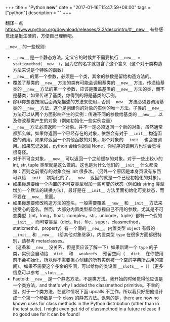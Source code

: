 +++
title = "Python __new__"
date = "2017-01-16T15:47:59+08:00"
tags = ["python"]
description = ""
+++

翻译一点 https://www.python.org/download/releases/2.2/descrintro/#__new__ 有些感觉还是挺生硬的，方便自己理解吧。

`__new__` 的一些规则:

* `__new__` 是一个静态方法。定义它的时候并不需要执行 `__new__ = staticmethod(__new__)`，因为它的名字就包含了这个含义（这个对于类构造方法来说是个特殊的函数）
* `__new__` 的第一个参数，必须是一个类，其余的参数是留给构造方法的。
* 覆盖了基类的 `__new__` 方法的类有可能会调用基类的 `__new__` 方法。传递给基类的 `__new__` 方法的第一个参数，应该是覆盖基类的 `__new__` 方法的类，而不是基类，如果传递了基类，你得到的将是基类的示例。
* 除非你想要按照后面两条描述的方法来使用，否则 `__new__` 方法必须要调用基类的 `__new__` 方法，这个是创建你的对象的实例的唯一方法。子类的 `__new__` 方法可以从两个方面影响产生的实例：传递不同的参数给基类的 `__new__`，以及修改基类产生的对象（例如初始化一些实例变量）
* `__new__` 方法必须返回一个对象。并不一定必须返回一个新的对象，虽然通常都那么做。如果你返回一个已经存在的对象，依然会有对于 `__init__` 构造函数的调用。如果你返回一个其他函数的对象，那个对象的 `__init__` 也会被调用。如果忘记返回，python 会给你返回 None，你程序的调用方也许会觉得很奇怪。
* 对于不可变对象，`__new__` 可以返回一个之前缓存的对象。对于一些比较小的 int, str, tuple 类型就是这么做的。这也是为什么他们的 `__init__` 什么都没做：否则之前缓存的对象会被 init 很多次。（另外一个原因是本身页没有东西可以给 `__init__` 初始化的了，`__new__` 返回的就是一个已经初始化的对象）。
* 如果你想要给一个内置的不可变类型增加一些可变的状态（例如给 string 类型增加一个默认的转换方法），最好是在 `__init__` 方法里面初始化可变状态，而不要在 `__new__` 里面。
* 如果你想要修改构造方法的签名，一般需要覆盖 `__new__` 和 `__init__` 方法来接受心的签名。然而，大部分内置类型都会忽视自己不用的参数，尤其是不可变类型（int，long，float，complex，str，unicode，tuple）都有一个假的 `__init__`，而可变类型（dict，list，file，super，classmethod，staticmethd，property）有一个假的 `__new__`。内置类型 `object` 有假的 `__init__` 和 `__new__` （给其他对象继承）。内置类型 `type` 在很多方面都很特别，请参考 metaclasses。
* （这条和 `__new__` 没关系，但是页应该了解一下）如果新建一个 `type` 的子类，实例会自动给 `__dict__` 和 `__weakrefs__` 预留空间（ `__dict__` 在你使用前不会初始化，所以你不需要担心创建的所有实例被一个空的字典所占用的空间）。如果不需要这个多余的空间，可以给你的类设置 `__slots__ = []`（更多信息可以参考 `__slots__`。
* Factoid: `__new__` 是一个静态方法，不是类方法。我开始的时候觉得他应该是一个类方法，and that's why I added the classmethod primitive。不幸的是，对于一个类方法，在这种情况下面 upcalls 不工作，所以我只好把他设计成一个第一个参数是一个 class 的静态方法。讽刺的是，there are now no known uses for class methods in the Python distribution (other than in the test suite). I might even get rid of classmethod in a future release if no good use for it can be found!
